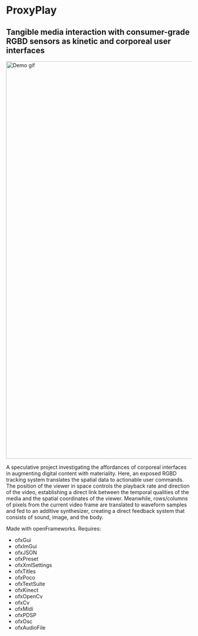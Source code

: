 # ProxyPlay
## Tangible media interaction with consumer-grade RGBD sensors as kinetic and corporeal user interfaces

<img src="https://github.com/hsab/proxyplay/raw/master/assets/demo.gif" alt="Demo gif" width="1080px">

A speculative project investigating the affordances of corporeal interfaces in augmenting digital content with materiality. Here, an exposed RGBD tracking system translates the spatial data to actionable user commands. The position of the viewer in space controls the playback rate and direction of the video, establishing a direct link between the temporal qualities of the media and the spatial coordinates of the viewer. Meanwhile, rows/columns of pixels from the current video frame are translated to waveform samples and fed to an additive synthesizer, creating a direct feedback system that consists of sound, image, and the body.

Made with openFrameworks.
Requires:
- ofxGui
- ofxImGui
- ofxJSON
- ofxPreset
- ofxXmlSettings
- ofxTitles
- ofxPoco
- ofxTextSuite
- ofxKinect
- ofxOpenCv
- ofxCv
- ofxMidi
- ofxPDSP
- ofxOsc
- ofxAudioFile
